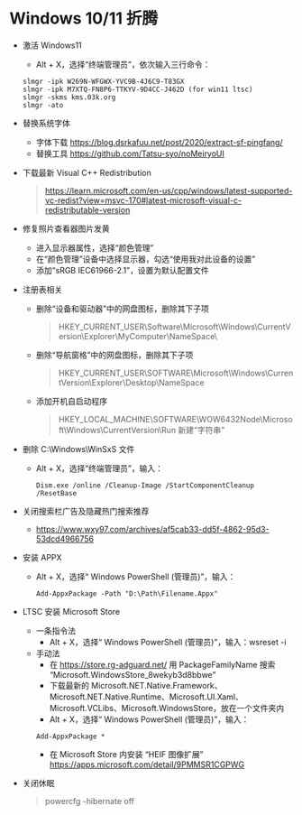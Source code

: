 # Windows 10/11 折腾

- 激活 Windows11
  - Alt + X，选择“终端管理员”，依次输入三行命令：
  ```
  slmgr -ipk W269N-WFGWX-YVC9B-4J6C9-T83GX
  slmgr -ipk M7XTQ-FN8P6-TTKYV-9D4CC-J462D (for win11 ltsc)
  slmgr -skms kms.03k.org
  slmgr -ato
  ```

- 替换系统字体
  - 字体下载 https://blog.dsrkafuu.net/post/2020/extract-sf-pingfang/
  - 替换工具 https://github.com/Tatsu-syo/noMeiryoUI

- 下载最新 Visual C++ Redistribution
  > https://learn.microsoft.com/en-us/cpp/windows/latest-supported-vc-redist?view=msvc-170#latest-microsoft-visual-c-redistributable-version

- 修复照片查看器图片发黄
  - 进入显示器属性，选择“颜色管理”
  - 在“颜色管理”设备中选择显示器，勾选“使用我对此设备的设置”
  - 添加“sRGB IEC61966-2.1”，设置为默认配置文件

- 注册表相关
  - 删除“设备和驱动器”中的网盘图标，删除其下子项
    > HKEY_CURRENT_USER\Software\Microsoft\Windows\CurrentVersion\Explorer\MyComputer\NameSpace\
  - 删除“导航窗格”中的网盘图标，删除其下子项
    > HKEY_CURRENT_USER\SOFTWARE\Microsoft\Windows\CurrentVersion\Explorer\Desktop\NameSpace
  - 添加开机自启动程序
    > HKEY_LOCAL_MACHINE\SOFTWARE\WOW6432Node\Microsoft\Windows\CurrentVersion\Run
    新建“字符串”

- 删除 C:\Windows\WinSxS 文件
  - Alt + X，选择“终端管理员”，输入：
    ```
    Dism.exe /online /Cleanup-Image /StartComponentCleanup /ResetBase
    ```

- 关闭搜索栏广告及隐藏热门搜索推荐
  - https://www.wxy97.com/archives/af5cab33-dd5f-4862-95d3-53dcd4966756

- 安装 APPX
  - Alt + X，选择“ Windows PowerShell (管理员)”，输入：
    ```
    Add-AppxPackage -Path "D:\Path\Filename.Appx"
    ```

- LTSC 安装 Microsoft Store
  - 一条指令法
    - Alt + X，选择“ Windows PowerShell (管理员)”，输入：wsreset -i
  - 手动法
    - 在 https://store.rg-adguard.net/ 用 PackageFamilyName 搜索 “Microsoft.WindowsStore_8wekyb3d8bbwe”
    - 下载最新的 Microsoft.NET.Native.Framework、Microsoft.NET.Native.Runtime、Microsoft.UI.Xaml、Microsoft.VCLibs、Microsoft.WindowsStore，放在一个文件夹内
    - Alt + X，选择“ Windows PowerShell (管理员)”，输入：
    ```
    Add-AppxPackage *
    ```
    - 在 Microsoft Store 内安装 “HEIF 图像扩展” https://apps.microsoft.com/detail/9PMMSR1CGPWG
  
- 关闭休眠
  > powercfg -hibernate off
